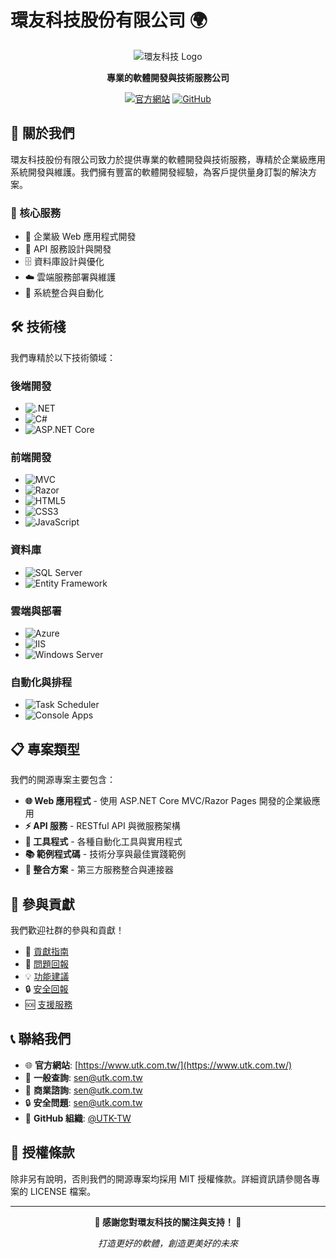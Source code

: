 # 環友科技股份有限公司 🌍

<div align="center">

![環友科技 Logo](https://via.placeholder.com/300x100/2E8B57/FFFFFF?text=環友科技)

**專業的軟體開發與技術服務公司**

[![官方網站](https://img.shields.io/badge/官方網站-utk.com.tw-blue?style=for-the-badge&logo=internet-explorer)](https://www.utk.com.tw/)
[![GitHub](https://img.shields.io/badge/GitHub-UTK--TW-black?style=for-the-badge&logo=github)](https://github.com/UTK-TW)

</div>

## 🏢 關於我們

環友科技股份有限公司致力於提供專業的軟體開發與技術服務，專精於企業級應用系統開發與維護。我們擁有豐富的軟體開發經驗，為客戶提供量身訂製的解決方案。

### 🎯 核心服務
- 📱 企業級 Web 應用程式開發
- 🔧 API 服務設計與開發
- 🗄️ 資料庫設計與優化
- ☁️ 雲端服務部署與維護
- 🔄 系統整合與自動化

## 🛠️ 技術棧

我們專精於以下技術領域：

### 後端開發
- ![.NET](https://img.shields.io/badge/.NET_Core-512BD4?style=flat-square&logo=dotnet&logoColor=white)
- ![C#](https://img.shields.io/badge/C%23-239120?style=flat-square&logo=c-sharp&logoColor=white)
- ![ASP.NET Core](https://img.shields.io/badge/ASP.NET_Core-512BD4?style=flat-square&logo=dotnet&logoColor=white)

### 前端開發
- ![MVC](https://img.shields.io/badge/ASP.NET_MVC-512BD4?style=flat-square&logo=dotnet&logoColor=white)
- ![Razor](https://img.shields.io/badge/Razor_Pages-512BD4?style=flat-square&logo=dotnet&logoColor=white)
- ![HTML5](https://img.shields.io/badge/HTML5-E34F26?style=flat-square&logo=html5&logoColor=white)
- ![CSS3](https://img.shields.io/badge/CSS3-1572B6?style=flat-square&logo=css3&logoColor=white)
- ![JavaScript](https://img.shields.io/badge/JavaScript-F7DF1E?style=flat-square&logo=javascript&logoColor=black)

### 資料庫
- ![SQL Server](https://img.shields.io/badge/Azure_SQL-CC2927?style=flat-square&logo=microsoft-sql-server&logoColor=white)
- ![Entity Framework](https://img.shields.io/badge/Entity_Framework_Core-512BD4?style=flat-square&logo=dotnet&logoColor=white)

### 雲端與部署
- ![Azure](https://img.shields.io/badge/Microsoft_Azure-0078D4?style=flat-square&logo=microsoft-azure&logoColor=white)
- ![IIS](https://img.shields.io/badge/Windows_IIS-0078D4?style=flat-square&logo=microsoft&logoColor=white)
- ![Windows Server](https://img.shields.io/badge/Windows_Server-0078D6?style=flat-square&logo=windows&logoColor=white)

### 自動化與排程
- ![Task Scheduler](https://img.shields.io/badge/Windows_Task_Scheduler-0078D6?style=flat-square&logo=windows&logoColor=white)
- ![Console Apps](https://img.shields.io/badge/Console_Applications-512BD4?style=flat-square&logo=dotnet&logoColor=white)

## 📋 專案類型

我們的開源專案主要包含：

- **🌐 Web 應用程式** - 使用 ASP.NET Core MVC/Razor Pages 開發的企業級應用
- **⚡ API 服務** - RESTful API 與微服務架構
- **🔧 工具程式** - 各種自動化工具與實用程式
- **📚 範例程式碼** - 技術分享與最佳實踐範例
- **🔗 整合方案** - 第三方服務整合與連接器

## 🤝 參與貢獻

我們歡迎社群的參與和貢獻！

- 📝 [貢獻指南](CONTRIBUTING.md)
- 🐛 [問題回報](https://github.com/UTK-TW/.github/issues)
- 💡 [功能建議](https://github.com/UTK-TW/.github/issues)
- 🔒 [安全回報](SECURITY.md)
- 🆘 [支援服務](SUPPORT.md)

## 📞 聯絡我們

- 🌐 **官方網站**: [https://www.utk.com.tw/](https://www.utk.com.tw/)
- 📧 **一般查詢**: sen@utk.com.tw
- 💼 **商業諮詢**: sen@utk.com.tw
- 🔒 **安全問題**: sen@utk.com.tw
- 📱 **GitHub 組織**: [@UTK-TW](https://github.com/UTK-TW)

## 📄 授權條款

除非另有說明，否則我們的開源專案均採用 MIT 授權條款。詳細資訊請參閱各專案的 LICENSE 檔案。

---

<div align="center">

**🌟 感謝您對環友科技的關注與支持！ 🌟**

*打造更好的軟體，創造更美好的未來*

</div>